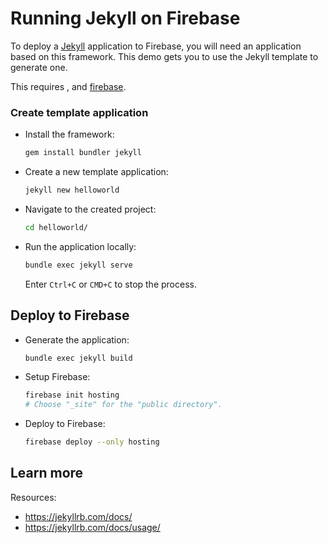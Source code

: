 # Running Jekyll on Firebase

<!--- Generated 2022-08-24 06:38:12.326451 -->

To deploy a [Jekyll](https://jekyllrb.com/) application to Firebase, you will need an application
based on this framework. This demo gets you to use the Jekyll template to generate one. 

This requires , and [firebase](https://cloud.google.com/firestore/docs/client/get-firebase).


### Create template application


* Install the framework:

    ```bash
    gem install bundler jekyll
    ```

* Create a new template application:

    ```bash
    jekyll new helloworld
    ```




* Navigate to the created project:

    ```bash
    cd helloworld/
    ```

* Run the application locally:

    ```bash
    bundle exec jekyll serve
    ```

    Enter `Ctrl+C` or `CMD+C` to stop the process.




## Deploy to Firebase

* Generate the application: 

    ```bash
    bundle exec jekyll build
    ```

* Setup Firebase: 

    ```bash
    firebase init hosting
    # Choose "_site" for the "public directory".
    ```

* Deploy to Firebase: 

    ```bash
    firebase deploy --only hosting
    ```



## Learn more

Resources: 

- https://jekyllrb.com/docs/
- https://jekyllrb.com/docs/usage/
